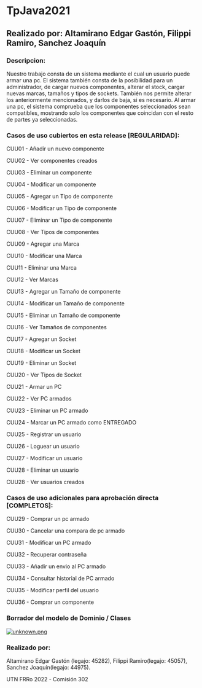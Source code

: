 # TpJava2021

## Realizado por: Altamirano Edgar Gastón, Filippi Ramiro, Sanchez Joaquín

### Descripcion:

Nuestro trabajo consta de un sistema mediante el cual un usuario puede armar una pc. El sistema también consta de la posibilidad para un administrador, de cargar nuevos componentes, alterar el stock, cargar nuevas marcas, tamaños y tipos de sockets. También nos permite alterar los anteriormente mencionados, y darlos de baja, si es necesario.
Al armar una pc, el sistema comprueba que los componentes seleccionados sean compatibles, mostrando solo los componentes que coincidan con el resto de partes ya seleccionadas.

### Casos de uso cubiertos en esta release [REGULARIDAD]:

CUU01 - Añadir un nuevo componente

CUU02 - Ver componentes creados

CUU03 - Eliminar un componente

CUU04 - Modificar un componente

CUU05 - Agregar un Tipo de componente

CUU06 - Modificar un Tipo de componente

CUU07 - Eliminar un Tipo de componente

CUU08 - Ver Tipos de componentes

CUU09 - Agregar una Marca

CUU10 - Modificar una Marca

CUU11 - Eliminar una Marca

CUU12 - Ver Marcas

CUU13 - Agregar un Tamaño de componente

CUU14 - Modificar un Tamaño de componente

CUU15 - Eliminar un Tamaño de componente

CUU16 - Ver Tamaños de componentes

CUU17 - Agregar un Socket

CUU18 - Modificar un Socket

CUU19 - Eliminar un Socket

CUU20 - Ver Tipos de Socket

CUU21 - Armar un PC

CUU22 - Ver PC armados

CUU23 - Eliminar un PC armado

CUU24 - Marcar un PC armado como ENTREGADO

CUU25 - Registrar un usuario

CUU26 - Loguear un usuario

CUU27 - Modificar un usuario

CUU28 - Eliminar un usuario

CUU28 - Ver usuarios creados

### Casos de uso adicionales para aprobación directa [COMPLETOS]:

CUU29 - Comprar un pc armado

CUU30 - Cancelar una compara de pc armado

CUU31 - Modificar un PC armado

CUU32 - Recuperar contraseña

CUU33 - Añadir un envio al PC armado

CUU34 - Consultar historial de PC armado

CUU35 - Modificar perfil del usuario

CUU36 - Comprar un componente

### Borrador del modelo de Dominio / Clases

[![unknown.png](https://i.postimg.cc/Fsrq94qG/unknown.png)](https://postimg.cc/mhnVw0TF)

### Realizado por:

Altamirano Edgar Gastón (legajo: 45282), Filippi Ramiro(legajo: 45057), Sanchez Joaquín(legajo: 44975).

UTN FRRo 2022 - Comisión 302
